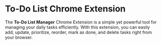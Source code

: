 # To-Do List Chrome Extension

The **To-Do List Manager** Chrome Extension is a simple yet powerful tool for managing your daily tasks efficiently. With this extension, you can easily add, update, prioritize, reorder, mark as done, and delete tasks right from your browser.

